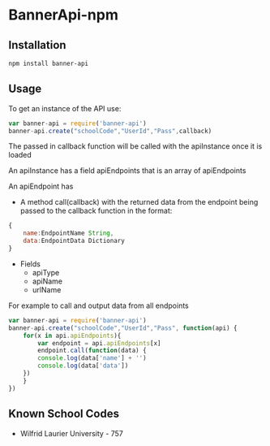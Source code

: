 # BannerApi-npm
## Installation
```bash
npm install banner-api
```
## Usage
To get an instance of the API use:
```javascript
var banner-api = require('banner-api')
banner-api.create("schoolCode","UserId","Pass",callback)
```
The passed in callback function will be called with the apiInstance once it is loaded

An apiInstance has a field apiEndpoints that is an array of apiEndpoints

An apiEndpoint has 
- A method call(callback) with the returned data from the endpoint being passed to the callback function in the format:
```javascript
{
	name:EndpointName String,
	data:EndpointData Dictionary
}
```
- Fields
  - apiType
  - apiName
  - urlName

For example to call and output data from all endpoints
```javascript
var banner-api = require('banner-api')
banner-api.create("schoolCode","UserId","Pass", function(api) {
	for(x in api.apiEndpoints){
		var endpoint = api.apiEndpoints[x]
		endpoint.call(function(data) {
		console.log(data['name'] + '')
		console.log(data['data'])
	})
	}
})
```


## Known School Codes
- Wilfrid Laurier University - 757
